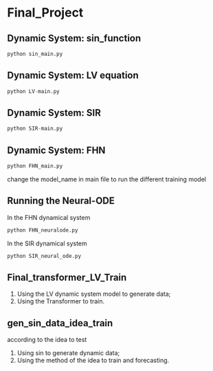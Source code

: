 # Final_Project

## Dynamic System: sin_function

```python
python sin_main.py
```

## Dynamic System: LV equation

```python
python LV-main.py
```

## Dynamic System: SIR

```python
python SIR-main.py
```

## Dynamic System: FHN

```python
python FHN_main.py
```

change the model_name in main file to run the different training model

## Running the Neural-ODE

In the FHN dynamical system

```python
python FHN_neuralode.py
```

In the SIR dynamical system

```python
python SIR_neural_ode.py
```

## Final_transformer_LV_Train
1. Using the LV dynamic system model to generate data;
2. Using the Transformer to train.

## gen_sin_data_idea_train
according to the idea to test
1. Using sin to generate dynamic data;
2. Using the method of the idea to train and forecasting.
